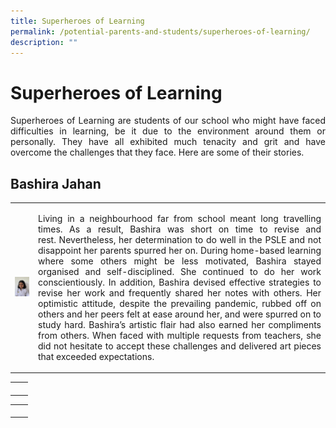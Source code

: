 ```yaml
---
title: Superheroes of Learning
permalink: /potential-parents-and-students/superheroes-of-learning/
description: ""
---
```

# Superheroes of Learning


<p style="text-align: justify;">Superheroes of Learning are students of our school who might have faced difficulties in learning, be it due to the environment around them or personally. They have all exhibited much tenacity and grit and have overcome the challenges that they face. Here are some of their stories.</p>

## Bashira Jahan



|   |   |
|---|---|
|  ![](/images/Potential%20Parents%20&%20Students/Superheroes%20of%20Learning/bashira.jpg) | <p style="text-align: justify;">Living in a neighbourhood far from school meant long travelling times. As a result, Bashira was short on time to revise and rest. Nevertheless, her determination to do well in the PSLE and not disappoint her parents spurred her on. During home-based learning where some others might be less motivated, Bashira stayed organised and self-disciplined. She continued to do her work conscientiously. In addition, Bashira devised effective strategies to revise her work and frequently shared her notes with others. Her optimistic attitude, despite the prevailing pandemic, rubbed off on others and her peers felt at ease around her, and were spurred on to study hard. Bashira’s artistic flair had also earned her compliments from others. When faced with multiple requests from teachers, she did not hesitate to accept these challenges and delivered art pieces that exceeded expectations.</p>  |



|   |   |
|---|---|
| <p style="text-align: justify;"></p>   |    |






|   |   |
|---|---|
|   | <p style="text-align: justify;"></p>  |